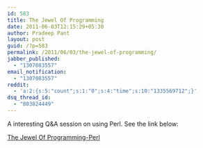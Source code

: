 ```yaml
---
id: 583
title: The Jewel Of Programming
date: 2011-06-03T12:15:29+05:30
author: Pradeep Pant
layout: post
guid: /?p=583
permalink: /2011/06/03/the-jewel-of-programming/
jabber_published:
  - "1307083557"
email_notification:
  - "1307083557"
reddit:
  - 'a:2:{s:5:"count";s:1:"0";s:4:"time";s:10:"1335569712";}'
dsq_thread_id:
  - "803824449"
---
```

A interesting Q&A session on using Perl. See the link below:

[The Jewel Of Programming-Perl](http://www.odinjobs.com/blogs/careers/entry/the_jewel_of_programming_perl)